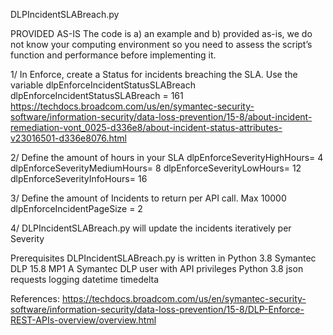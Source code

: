 DLPIncidentSLABreach.py

PROVIDED AS-IS
The code is a) an example and b) provided as-is, we do not know your computing environment so you need to assess the script’s function and performance before implementing it.


1/ In Enforce, create a Status for incidents breaching the SLA. Use the variable dlpEnforceIncidentStatusSLABreach
dlpEnforceIncidentStatusSLABreach = 161
https://techdocs.broadcom.com/us/en/symantec-security-software/information-security/data-loss-prevention/15-8/about-incident-remediation-vont_0025-d336e8/about-incident-status-attributes-v23016501-d336e8076.html

2/ Define the amount of hours in your SLA
dlpEnforceSeverityHighHours= 4
dlpEnforceSeverityMediumHours= 8
dlpEnforceSeverityLowHours= 12
dlpEnforceSeverityInfoHours= 16

3/ Define the amount of Incidents to return per API call. Max 10000
dlpEnforceIncidentPageSize = 2

4/  DLPIncidentSLABreach.py will update the incidents iteratively per Severity

Prerequisites
    DLPIncidentSLABreach.py is written in Python 3.8
    Symantec DLP 15.8 MP1
        A Symantec DLP user with API privileges 
    Python 3.8
    json requests logging datetime timedelta 

References:
https://techdocs.broadcom.com/us/en/symantec-security-software/information-security/data-loss-prevention/15-8/DLP-Enforce-REST-APIs-overview/overview.html
